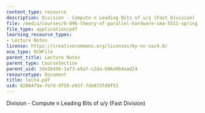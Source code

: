 ```yaml
---
content_type: resource
description: Division - Compute n Leading Bits of u/y (Fast Division)
file: /media/courses/6-896-theory-of-parallel-hardware-sma-5511-spring-2004/82004f9afe7d9f59e92ffde872fd9f53_lect4.pdf
file_type: application/pdf
learning_resource_types:
- Lecture Notes
license: https://creativecommons.org/licenses/by-nc-sa/4.0/
ocw_type: OCWFile
parent_title: Lecture Notes
parent_type: CourseSection
parent_uid: 2de3b456-1af3-e8a7-c2da-606a9b4aad24
resourcetype: Document
title: lect4.pdf
uid: 82004f9a-fe7d-9f59-e92f-fde872fd9f53
---
```

Division - Compute n Leading Bits of u/y (Fast Division)